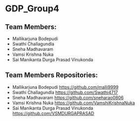 # GDP_Group4
## Team Members:   
- Mallikarjuna Bodepudi   
- Swathi Challagundla         
- Sneha Madhavaram    
- Vamsi Krishna Nuka  
- Sai Manikanta Durga Prasad Vinukonda

## Team Members Repositories:
- Mallikarjuna Bodepudi  https://github.com/malli9999
- Swathi Challagundla  https://github.com/Swathi4717
- Sneha Madhavaram  https://github.com/sneharao0806
- Vamsi Krishna Nuka https://github.com/VamshiKrishnaNuka
-  Sai Manikanta Durga Prasad Vinukonda https://github.com/VSMDURGAPRASAD

